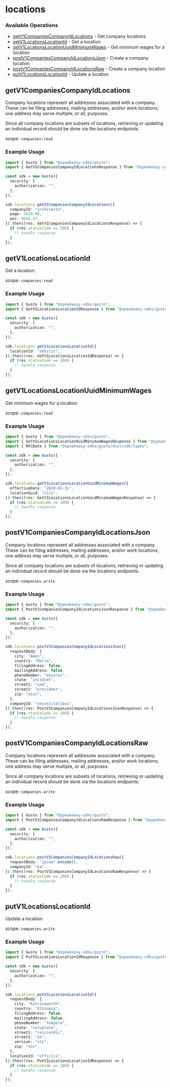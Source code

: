# locations

### Available Operations

* [getV1CompaniesCompanyIdLocations](#getv1companiescompanyidlocations) - Get company locations
* [getV1LocationsLocationId](#getv1locationslocationid) - Get a location
* [getV1LocationsLocationUuidMinimumWages](#getv1locationslocationuuidminimumwages) - Get minimum wages for a location
* [postV1CompaniesCompanyIdLocationsJson](#postv1companiescompanyidlocationsjson) - Create a company location
* [postV1CompaniesCompanyIdLocationsRaw](#postv1companiescompanyidlocationsraw) - Create a company location
* [putV1LocationsLocationId](#putv1locationslocationid) - Update a location

## getV1CompaniesCompanyIdLocations

Company locations represent all addresses associated with a company. These can be filing addresses, mailing addresses, and/or work locations; one address may serve multiple, or all, purposes.

Since all company locations are subsets of locations, retrieving or updating an individual record should be done via the locations endpoints.

scope: `companies:read`

### Example Usage

```typescript
import { Gusto } from "@speakeasy-sdks/gusto";
import { GetV1CompaniesCompanyIdLocationsResponse } from "@speakeasy-sdks/gusto/dist/sdk/models/operations";

const sdk = new Gusto({
  security: {
    authorization: "",
  },
});

sdk.locations.getV1CompaniesCompanyIdLocations({
  companyId: "architecto",
  page: 3828.08,
  per: 9602.57,
}).then((res: GetV1CompaniesCompanyIdLocationsResponse) => {
  if (res.statusCode == 200) {
    // handle response
  }
});
```

## getV1LocationsLocationId

Get a location.

scope: `companies:read`

### Example Usage

```typescript
import { Gusto } from "@speakeasy-sdks/gusto";
import { GetV1LocationsLocationIdResponse } from "@speakeasy-sdks/gusto/dist/sdk/models/operations";

const sdk = new Gusto({
  security: {
    authorization: "",
  },
});

sdk.locations.getV1LocationsLocationId({
  locationId: "debitis",
}).then((res: GetV1LocationsLocationIdResponse) => {
  if (res.statusCode == 200) {
    // handle response
  }
});
```

## getV1LocationsLocationUuidMinimumWages

Get minimum wages for a location

scope: `companies:read`

### Example Usage

```typescript
import { Gusto } from "@speakeasy-sdks/gusto";
import { GetV1LocationsLocationUuidMinimumWagesResponse } from "@speakeasy-sdks/gusto/dist/sdk/models/operations";
import { RFCDate } from "@speakeasy-sdks/gusto/dist/sdk/types";

const sdk = new Gusto({
  security: {
    authorization: "",
  },
});

sdk.locations.getV1LocationsLocationUuidMinimumWages({
  effectiveDate: "2020-01-31",
  locationUuid: "illo",
}).then((res: GetV1LocationsLocationUuidMinimumWagesResponse) => {
  if (res.statusCode == 200) {
    // handle response
  }
});
```

## postV1CompaniesCompanyIdLocationsJson

Company locations represent all addresses associated with a company. These can be filing addresses, mailing addresses, and/or work locations; one address may serve multiple, or all, purposes.

Since all company locations are subsets of locations, retrieving or updating an individual record should be done via the locations endpoints.

scope: `companies.write`

### Example Usage

```typescript
import { Gusto } from "@speakeasy-sdks/gusto";
import { PostV1CompaniesCompanyIdLocationsJsonResponse } from "@speakeasy-sdks/gusto/dist/sdk/models/operations";

const sdk = new Gusto({
  security: {
    authorization: "",
  },
});

sdk.locations.postV1CompaniesCompanyIdLocationsJson({
  requestBody: {
    city: "Ames",
    country: "Malta",
    filingAddress: false,
    mailingAddress: false,
    phoneNumber: "maiores",
    state: "incidunt",
    street1: "sed",
    street2: "provident",
    zip: "eius",
  },
  companyId: "necessitatibus",
}).then((res: PostV1CompaniesCompanyIdLocationsJsonResponse) => {
  if (res.statusCode == 200) {
    // handle response
  }
});
```

## postV1CompaniesCompanyIdLocationsRaw

Company locations represent all addresses associated with a company. These can be filing addresses, mailing addresses, and/or work locations; one address may serve multiple, or all, purposes.

Since all company locations are subsets of locations, retrieving or updating an individual record should be done via the locations endpoints.

scope: `companies.write`

### Example Usage

```typescript
import { Gusto } from "@speakeasy-sdks/gusto";
import { PostV1CompaniesCompanyIdLocationsRawResponse } from "@speakeasy-sdks/gusto/dist/sdk/models/operations";

const sdk = new Gusto({
  security: {
    authorization: "",
  },
});

sdk.locations.postV1CompaniesCompanyIdLocationsRaw({
  requestBody: "ipsum".encode(),
  companyId: "ea",
}).then((res: PostV1CompaniesCompanyIdLocationsRawResponse) => {
  if (res.statusCode == 200) {
    // handle response
  }
});
```

## putV1LocationsLocationId

Update a location.

scope: `companies.write`

### Example Usage

```typescript
import { Gusto } from "@speakeasy-sdks/gusto";
import { PutV1LocationsLocationIdResponse } from "@speakeasy-sdks/gusto/dist/sdk/models/operations";

const sdk = new Gusto({
  security: {
    authorization: "",
  },
});

sdk.locations.putV1LocationsLocationId({
  requestBody: {
    city: "Katrinaworth",
    country: "Ethiopia",
    filingAddress: false,
    mailingAddress: false,
    phoneNumber: "tempora",
    state: "voluptate",
    street1: "reiciendis",
    street2: "ex",
    version: "sit",
    zip: "non",
  },
  locationId: "officiis",
}).then((res: PutV1LocationsLocationIdResponse) => {
  if (res.statusCode == 200) {
    // handle response
  }
});
```
